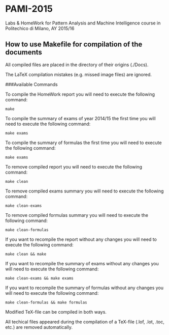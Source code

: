# PAMI-2015
Labs &amp; HomeWork for Pattern Analysis and Machine Intelligence course in Politechico di Milano, AY 2015/16

## How to use Makefile for compilation of the documents
All compiled files are placed in the directory of their origins (./Docs). 

The LaTeX compilation mistakes (e.g. missed image files) are ignored.

###Available Commands

To compile the HomeWork report you will need to execute the following command:
```
make
```

To compile the summary of exams of year 2014/15 the first time you will need to execute the following command:
```
make exams
```

To compile the summary of formulas the first time you will need to execute the following command:
```
make exams
```

To remove compiled report you will need to execute the following command:
```
make clean
```

To remove compiled exams summary you will need to execute the following command:
```
make clean-exams
```

To remove compiled formulas summary you will need to execute the following command:
```
make clean-formulas
```

If you want to recompile the report without any changes you will need to execute the following command:
```
make clean && make
```

If you want to recompile the summary of exams without any changes you will need to execute the following command:
```
make clean-exams && make exams
```

If you want to recompile the summary of formulas without any changes you will need to execute the following command:
```
make clean-formulas && make formulas
```

Modified TeX-file can be compiled in both ways.

All techical files appeared during the compilation of a TeX-file (.lof, .lot, .toc, etc.) are removed automatically.
